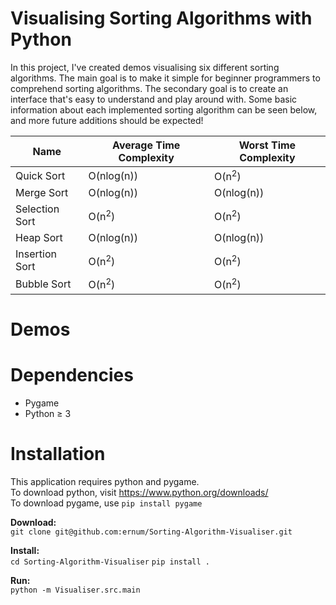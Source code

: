 # Visualising Sorting Algorithms with Python

In this project, I've created demos visualising six different sorting algorithms. The main goal is to make it simple for beginner programmers to comprehend sorting algorithms. The secondary goal is to create an interface that's easy to understand and play around with. Some basic information about each implemented sorting algorithm can be seen below, and more future additions should be expected!

| Name | Average Time Complexity | Worst Time Complexity |
| - | - | - |
| Quick Sort |  O(nlog(n)) | O(n<sup>2</sup>) |
| Merge Sort | O(nlog(n)) | O(nlog(n)) |
| Selection Sort | O(n<sup>2</sup>) | O(n<sup>2</sup>) |
| Heap Sort | O(nlog(n)) | O(nlog(n)) |
| Insertion Sort | O(n<sup>2</sup>) | O(n<sup>2</sup>) |
| Bubble Sort | O(n<sup>2</sup>) | O(n<sup>2</sup>) |

# Demos

# Dependencies

* Pygame
* Python &ge; 3

# Installation
This application requires python and pygame.  
To download python, visit https://www.python.org/downloads/  
To download pygame, use ```pip install pygame```

**Download:**  
```git clone git@github.com:ernum/Sorting-Algorithm-Visualiser.git```

**Install:**  
```cd Sorting-Algorithm-Visualiser```
```pip install .```

**Run:**  
```python -m Visualiser.src.main```

